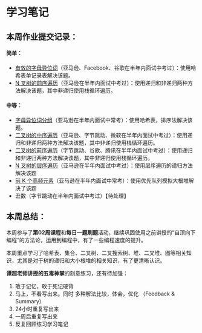 # 学习笔记

## 本周作业提交记录：
#### 简单：
* [有效的字母异位词](_0242_ValidAnagram.java)（亚马逊、Facebook、谷歌在半年内面试中考过）：使用哈希表单记录表解决该题。
* [N 叉树的前序遍历](_0589_NAryTreePreorderTraversal.java)（亚马逊在半年内面试中考过）：使用递归和非递归两种方法解决该题，其中非递归使用栈循环遍历。
#### 中等：
* [字母异位词分组](_0049_GroupAnagrams.java)（亚马逊在半年内面试中常考）：使用哈希表，排序法解决该题。
* [二叉树的中序遍历](_0094_BinaryTreeInorderTraversal.java)（亚马逊、字节跳动、微软在半年内面试中考过）：使用递归和非递归两种方法解决该题，其中非递归使用栈循环遍历。
* [二叉树的前序遍历](_0144_BinaryTreePreorderTraversal.java)（字节跳动、谷歌、腾讯在半年内面试中考过）：使用递归和非递归两种方法解决该题，其中非递归使用栈循环遍历。
* [N 叉树的层序遍历](_0429_NAryTreeLevelOrderTraversal.java)（亚马逊在半年内面试中考过）：使用层序遍历的递归方法解决该题
* [前 K 个高频元素](_0347_TopKFrequentElements.java)（亚马逊在半年内面试中常考）：使用优先队列模拟大根堆解决了该题
* 丑数（字节跳动在半年内面试中考过）【待处理】


## 本周总结：
本周参与了**第02周课程**和**每日一题刷题**活动，继续巩固使用之前讲授的“自顶向下编程”的方法论，运用到编程中，有了一些编程速度的提升。

本周重点学习了哈希表、集合、二叉树、二叉搜索树、堆、二叉堆、图等相关知识，尤其是对于树的递归和大小根堆的相关知识，有了更清晰认识。

 **谭超老师讲授的五毒神掌**的刻意练习，还有待加强：
1. 敢于记忆，敢于死记硬背
2. 马上，不看写出来。同时 多种解法比较，体会，优化 （Feedback & Summary）
3. 24小时重复写出来
4. 一周后重复写出来
5. 反复回顾练习学习笔记
